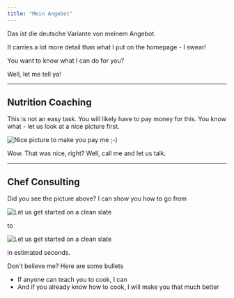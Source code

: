 ```yaml
---
title: "Mein Angebot"
---
```


Das ist die deutsche Variante von meinem Angebot.

It carries a lot more detail than what I put on the homepage - I swear!

You want to know what I can do for you?

Well, let me tell ya!

---

## Nutrition Coaching

This is not an easy task. You will likely have to pay money for this. You know what - let us look at a nice picture first.

<!-- Note how static images need to have leading slash from the dedicated pages -->

![Nice picture to make you pay me ;-)](/images/selective-focus-photography-of-pasta-with-tomato-and-basil-1279330.jpg)

Wow. That was nice, right? Well, call me and let us talk.

---

## Chef Consulting

Did you see the picture above? I can show you how to go from

![Let us get started on a clean slate](/images/board-bunch-cooking-food-349609.jpg)

to

![Let us get started on a clean slate](/images/woman-pouring-juice-on-glass-3184192.jpg)

in estimated seconds.

Don't believe me? Here are some bullets

* If anyone can teach you to cook, I can
* And if you already know how to cook, I will make you that much better
